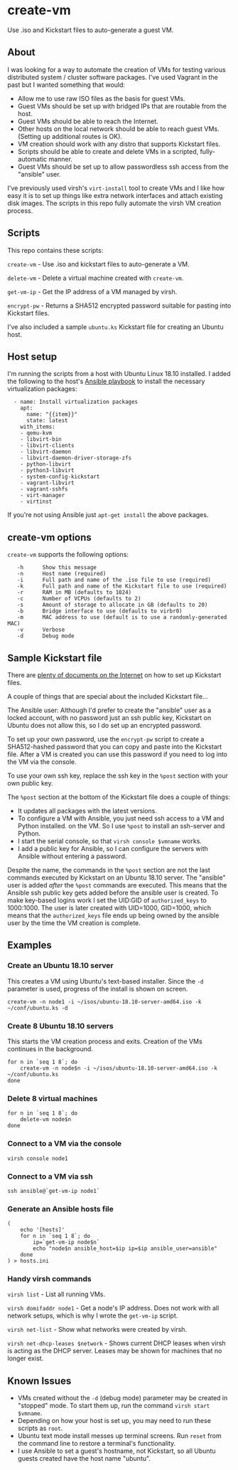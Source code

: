 # create-vm

Use .iso and Kickstart files to auto-generate a guest VM.

## About

I was looking for a way to automate the creation of VMs for testing various
distributed system / cluster software packages. I've used Vagrant in the past
but I wanted something that would:

* Allow me to use raw ISO files as the basis for guest VMs.
* Guest VMs should be set up with bridged IPs that are routable from the host.
* Guest VMs should be able to reach the Internet.
* Other hosts on the local network should be able to reach guest VMs. (Setting
  up additional routes is OK).
* VM creation should work with any distro that supports Kickstart files.
* Scripts should be able to create and delete VMs in a scripted, fully-automatic manner.
* Guest VMs should be set up to allow passwordless ssh access from the "ansible" user.

I've previously used virsh's `virt-install` tool to create VMs and I like how
easy it is to set up things like extra network interfaces and attach existing
disk images. The scripts in this repo fully automate the virsh VM creation process.

## Scripts

This repo contains these scripts:

`create-vm` - Use .iso and kickstart files to auto-generate a VM.

`delete-vm` - Delete a virtual machine created with `create-vm`.

`get-vm-ip` - Get the IP address of a VM managed by virsh.

`encrypt-pw` - Returns a SHA512 encrypted password suitable for pasting into Kickstart files.

I've also included a sample `ubuntu.ks` Kickstart file for creating an
Ubuntu host.

## Host setup

I'm running the scripts from a host with Ubuntu Linux 18.10 installed. I added
the following to the host's [Ansible playbook](https://docs.ansible.com/ansible/2.5/user_guide/playbooks_intro.html)
to install the necessary virtualization packages:

```
  - name: Install virtualization packages
    apt:
      name: "{{item}}"
      state: latest
    with_items:
    - qemu-kvm
    - libvirt-bin
    - libvirt-clients
    - libvirt-daemon
    - libvirt-daemon-driver-storage-zfs
    - python-libvirt
    - python3-libvirt
    - system-config-kickstart
    - vagrant-libvirt
    - vagrant-sshfs
    - virt-manager
    - virtinst
```

If you're not using Ansible just `apt-get install` the above packages.

## create-vm options

`create-vm` supports the following options:

```
   -h      Show this message
   -n      Host name (required)
   -i      Full path and name of the .iso file to use (required)
   -k      Full path and name of the Kickstart file to use (required)
   -r      RAM in MB (defaults to 1024)
   -c      Number of VCPUs (defaults to 2)
   -s      Amount of storage to allocate in GB (defaults to 20)
   -b      Bridge interface to use (defaults to virbr0)
   -m      MAC address to use (default is to use a randomly-generated MAC)
   -v      Verbose
   -d      Debug mode
```

## Sample Kickstart file

There are [plenty of documents on the Internet](https://access.redhat.com/documentation/en-us/red_hat_enterprise_linux/7/html/installation_guide/sect-kickstart-syntax) on how to set up Kickstart files.

A couple of things that are special about the included Kickstart file...

The Ansible user: Although I'd prefer to create the "ansible" user as a locked account,
with no password just an ssh public key, Kickstart on Ubuntu does not allow this, so
I do set up an encrypted password.

To set up your own password, use the `encrypt-pw` script to create a SHA512-hashed
password that you can copy and paste into the Kickstart file. After a VM is created
you can use this password if you need to log into the VM via the console.

To use your own ssh key, replace the ssh key in the `%post` section with your own
public key.

The `%post` section at the bottom of the Kickstart file does a couple of things:

* It updates all packages with the latest versions.
* To configure a VM with Ansible, you just need ssh access to a VM and Python installed.
  on the VM. So I use `%post` to install an ssh-server and Python.
* I start the serial console, so that `virsh console $vmname` works.
* I add a public key for Ansible, so I can configure the servers with Ansible
  without entering a password.

Despite the name, the commands in the `%post` section are not the last commands executed
by Kickstart on an Ubuntu 18.10 server. The "ansible" user is added *after* the `%post`
commands are executed. This means that the Ansible ssh public key gets added before the
ansible user is created. To make key-based logins work I set the UID:GID of
`authorized_keys` to 1000:1000. The user is later created with UID=1000, GID=1000,
which means that the `authorized_keys` file ends up being owned by the ansible user
by the time the VM creation is complete.

## Examples

### Create an Ubuntu 18.10 server

This creates a VM using Ubuntu's text-based installer. Since the `-d` parameter is used,
progress of the install is shown on screen.

```
create-vm -n node1 -i ~/isos/ubuntu-18.10-server-amd64.iso -k ~/conf/ubuntu.ks -d
```

### Create 8 Ubuntu 18.10 servers

This starts the VM creation process and exits. Creation of the VMs continues in the background.

```
for n in `seq 1 8`; do
    create-vm -n node$n -i ~/isos/ubuntu-18.10-server-amd64.iso -k ~/conf/ubuntu.ks
done
```

### Delete 8 virtual machines

```
for n in `seq 1 8`; do
    delete-vm node$n
done
```

### Connect to a VM via the console

```
virsh console node1
```

### Connect to a VM via ssh

```
ssh ansible@`get-vm-ip node1`
```

### Generate an Ansible hosts file

```
(
    echo '[hosts]'
    for n in `seq 1 8`; do
        ip=`get-vm-ip node$n`
        echo "node$n ansible_host=$ip ip=$ip ansible_user=ansible"
    done
) > hosts.ini
```

### Handy virsh commands

`virsh list` - List all running VMs.

`virsh domifaddr node1` - Get a node's IP address. Does not work with all network setups,
which is why I wrote the `get-vm-ip` script. 

`virsh net-list` - Show what networks were created by virsh. 

`virsh net-dhcp-leases $network` - Shows current DHCP leases when virsh is acting as the
DHCP server. Leases may be shown for machines that no longer exist.

## Known Issues

* VMs created without the `-d` (debug mode) parameter may be created in "stopped" mode. To
  start them up, run the command `virsh start $vmname`.
* Depending on how your host is set up, you may need to run these scripts as `root`.
* Ubuntu text mode install messes up terminal screens. Run `reset` from the command line
  to restore a terminal's functionality.
* I use Ansible to set a guest's hostname, not Kickstart, so all Ubuntu guests created have the
  host name "ubuntu".
